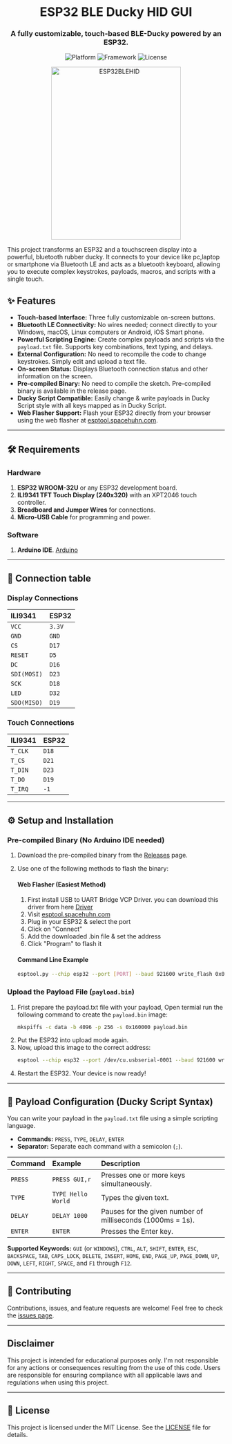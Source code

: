 <div align="center">

# ESP32 BLE Ducky HID GUI

### A fully customizable, touch-based BLE-Ducky powered by an ESP32.

![Platform](https://img.shields.io/badge/Platform-ESP32-blue.svg)
![Framework](https://img.shields.io/badge/Framework-Arduino-00979D.svg)
![License](https://img.shields.io/badge/License-MIT-yellow.svg)


<img src="https://github.com/user-attachments/assets/f5a33511-e1be-43ed-88ce-8162c68a4e23" alt="ESP32BLEHID" width="300" height="400"/>
</div>

This project transforms an ESP32 and a touchscreen display into a powerful, bluetooth rubber ducky. It connects to your device like pc,laptop or smartphone via Bluetooth LE and acts as a bluetooth keyboard, allowing you to execute complex keystrokes, payloads, macros, and scripts with a single touch.

## ✨ Features

* **Touch-based Interface:** Three fully customizable on-screen buttons.
* **Bluetooth LE Connectivity:** No wires needed; connect directly to your Windows, macOS, Linux computers or Android, iOS Smart phone.
* **Powerful Scripting Engine:** Create complex payloads and scripts via the `payload.txt` file. Supports key combinations, text typing, and delays.
* **External Configuration:** No need to recompile the code to change keystrokes. Simply edit and upload a text file.
* **On-screen Status:** Displays Bluetooth connection status and other information on the screen.
* **Pre-compiled Binary:** No need to compile the sketch. Pre-compiled binary is available in the release page.
* **Ducky Script Compatible:** Easily change & write payloads in Ducky Script style with all keys mapped as in Ducky Script.
* **Web Flasher Support:** Flash your ESP32 directly from your browser using the web flasher at [esptool.spacehuhn.com](http://esptool.spacehuhn.com).

---

## 🛠️ Requirements

### Hardware

1.  **ESP32 WROOM-32U** or any ESP32 development board.
2.  **ILI9341 TFT Touch Display (240x320)** with an XPT2046 touch controller.
3.  **Breadboard and Jumper Wires** for connections.
4.  **Micro-USB Cable** for programming and power.

### Software

1.  **Arduino IDE**. [Arduino](https://www.arduino.cc/en/software/)

---

## 🔌 Connection table

### Display Connections

   | ILI9341 | ESP32        |           
| :------ | :---------------- |
| `VCC` | `3.3V`     |
| `GND` | `GND`     |
| `CS` | `D17`     |
| `RESET` | `D5`     |
| `DC` | `D16`     |
| `SDI(MOSI)` | `D23`     |
| `SCK` | `D18`     |
| `LED` | `D32`     |
| `SDO(MISO)` | `D19`     |

### Touch Connections

  | ILI9341 | ESP32        |           
| :------ | :---------------- |
| `T_CLK` | `D18`     |
| `T_CS` | `D21`     |
| `T_DIN` | `D23`     |
| `T_DO` | `D19`     |
| `T_IRQ` | `-1`     |

---

## ⚙️ Setup and Installation

### Pre-compiled Binary (No Arduino IDE needed)

1. Download the pre-compiled binary from the [Releases](https://github.com/techchipnet/ESP32-BLE-HID-GUI/releases) page.
2. Use one of the following methods to flash the binary:

   #### Web Flasher (Easiest Method)
   1. First install USB to UART Bridge VCP Driver. you can download this driver from here [Driver](https://www.silabs.com/software-and-tools/usb-to-uart-bridge-vcp-drivers?tab=downloads)
   2. Visit [esptool.spacehuhn.com](http://esptool.spacehuhn.com)
   3. Plug in your ESP32 & select the port
   4. Click on "Connect"
   5. Add the downloaded .bin file & set the address
   6. Click "Program" to flash it

   #### Command Line Example
   ```bash
   esptool.py --chip esp32 --port [PORT] --baud 921600 write_flash 0x0 firmware.bin
   ```

### Upload the Payload File (`payload.bin`)

1.  Frist prepare the payload.txt file with your payload, Open termial run the following command to create the `payload.bin` image:
    ```bash
    mkspiffs -c data -b 4096 -p 256 -s 0x160000 payload.bin
    ```
2.  Put the ESP32 into upload mode again.
3.  Now, upload this image to the correct address:
    ```bash
    esptool --chip esp32 --port /dev/cu.usbserial-0001 --baud 921600 write_flash 0x290000 payload.bin
    ```
4.  Restart the ESP32. Your device is now ready!

---

## 📝 Payload Configuration (Ducky Script Syntax)

You can write your payload in the `payload.txt` file using a simple scripting language.

* **Commands:** `PRESS`, `TYPE`, `DELAY`, `ENTER`
* **Separator:** Separate each command with a semicolon (`;`).

| Command | Example           | Description                                    |
| :------ | :---------------- | :--------------------------------------------- |
| `PRESS` | `PRESS GUI,r`     | Presses one or more keys simultaneously.       |
| `TYPE`  | `TYPE Hello World`| Types the given text.                          |
| `DELAY` | `DELAY 1000`      | Pauses for the given number of milliseconds (1000ms = 1s). |
| `ENTER` | `ENTER`           | Presses the Enter key.                         |

**Supported Keywords:** `GUI` (or `WINDOWS`), `CTRL`, `ALT`, `SHIFT`, `ENTER`, `ESC`, `BACKSPACE`, `TAB`, `CAPS_LOCK`, `DELETE`, `INSERT`, `HOME`, `END`, `PAGE_UP`, `PAGE_DOWN`, `UP`, `DOWN`, `LEFT`, `RIGHT`, `SPACE`, and `F1` through `F12`.

---

## 🤝 Contributing

Contributions, issues, and feature requests are welcome! Feel free to check the [issues page](https://github.com/techchipnet/ESP32-BLE-HID-GUI/issues).

---

## Disclaimer

This project is intended for educational purposes only. I'm not responsible for any actions or consequences resulting from the use of this code. Users are responsible for ensuring compliance with all applicable laws and regulations when using this project.

---

## 📜 License

This project is licensed under the MIT License. See the [LICENSE](LICENSE) file for details.
